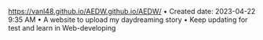 https://vanl48.github.io/AEDW.github.io/AEDW/
• Created date: 2023-04-22 9:35 AM
• A website to upload my daydreaming story
• Keep updating for test and learn in Web-developing

